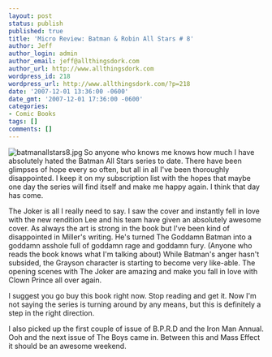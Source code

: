 ```yaml
---
layout: post
status: publish
published: true
title: 'Micro Review: Batman & Robin All Stars # 8'
author: Jeff
author_login: admin
author_email: jeff@allthingsdork.com
author_url: http://www.allthingsdork.com
wordpress_id: 218
wordpress_url: http://www.allthingsdork.com/?p=218
date: '2007-12-01 13:36:00 -0600'
date_gmt: '2007-12-01 17:36:00 -0600'
categories:
- Comic Books
tags: []
comments: []
---
```

<p><a href='http://www.allthingsdork.com/wp-content/uploads/2007/12/batmanallstars8.jpg' title='batmanallstars8.jpg'><img src='http://www.allthingsdork.com/wp-content/uploads/2007/12/batmanallstars8.thumbnail.jpg' align="left" alt='batmanallstars8.jpg' /></a> So anyone who knows me knows how much I have absolutely hated the Batman All Stars series to date. There have been glimpses of hope every so often, but all in all I've been thoroughly disappointed. I keep it on my subscription list with the hopes that maybe one day the series will find itself and make me happy again. I think that day has come.</p>
<p>The Joker is all I really need to say. I saw the cover and instantly fell in love with the new rendition Lee and his team have given an absolutely awesome cover. As always the art is strong in the book but I've been kind of disappointed in Miller's writing. He's turned The Goddamn Batman into a goddamn asshole full of goddamn rage and goddamn fury. (Anyone who reads the book knows what I'm talking about) While Batman's anger hasn't subsided, the Grayson character is starting to become very like-able. The opening scenes with The Joker are amazing and make you fall in love with Clown Prince all over again. </p>
<p>I suggest you go buy this book right now. Stop reading and get it. Now I'm not saying the series is turning around by any means, but this is definitely a step in the right direction. </p>
<p>I also picked up the first couple of issue of B.P.R.D and the Iron Man Annual. Ooh and the next issue of The Boys came in. Between this and Mass Effect it should be an awesome weekend.</p>

